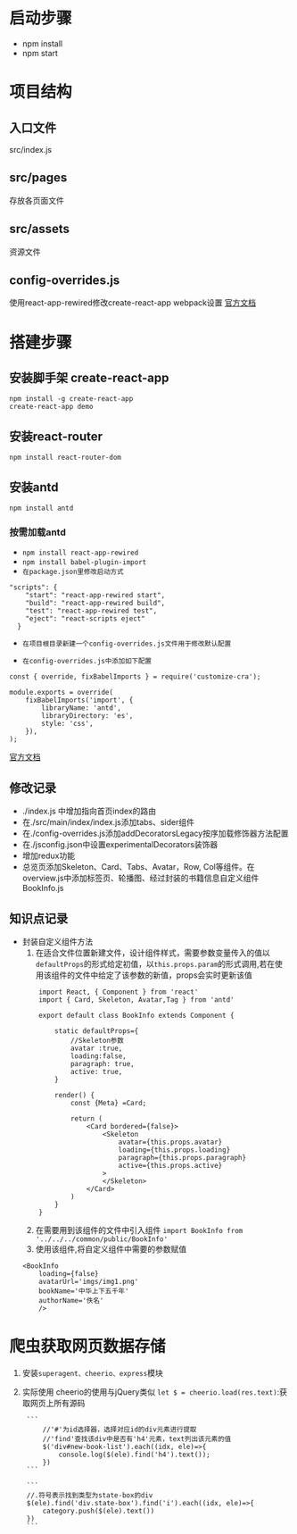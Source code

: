 # 启动步骤
+ npm install
+ npm start

# 项目结构
## 入口文件
src/index.js
## src/pages
存放各页面文件
## src/assets
资源文件
## config-overrides.js
使用react-app-rewired修改create-react-app webpack设置
[官方文档](https://github.com/timarney/react-app-rewired)


# 搭建步骤
## 安装脚手架 create-react-app
```
npm install -g create-react-app
create-react-app demo
```
## 安装react-router
`npm install react-router-dom`
## 安装antd
`npm install antd`
### 按需加载antd
* `npm install react-app-rewired`
* `npm install babel-plugin-import`
* `在package.json里修改启动方式`
```
"scripts": {
    "start": "react-app-rewired start",
    "build": "react-app-rewired build",
    "test": "react-app-rewired test",
    "eject": "react-scripts eject"
  }
  ```
  * `在项目根目录新建一个config-overrides.js文件用于修改默认配置`

 * `在config-overrides.js中添加如下配置`
  ```
  const { override, fixBabelImports } = require('customize-cra');

  module.exports = override(
      fixBabelImports('import', {
          libraryName: 'antd',
          libraryDirectory: 'es',
          style: 'css',
      }),
  );
  ```
[官方文档](https://ant.design/docs/react/use-with-create-react-app-cn#高级配置)

## 修改记录
* ./index.js 中增加指向首页index的路由
* 在./src/main/index/index.js添加tabs、sider组件
* 在./config-overrides.js添加addDecoratorsLegacy按序加载修饰器方法配置
* 在./jsconfig.json中设置experimentalDecorators装饰器
* 增加redux功能
* 总览页添加Skeleton、Card、Tabs、Avatar，Row, Col等组件。在overview.js中添加标签页、轮播图、经过封装的书籍信息自定义组件BookInfo.js


## 知识点记录
* 封装自定义组件方法
    1. 在适合文件位置新建文件，设计组件样式，需要参数变量传入的值以`defaultProps`的形式给定初值，以`this.props.param`的形式调用,若在使用该组件的文件中给定了该参数的新值，props会实时更新该值
    ```
        import React, { Component } from 'react'
        import { Card, Skeleton, Avatar,Tag } from 'antd'

        export default class BookInfo extends Component {

            static defaultProps={
                //Skeleton参数
                avatar :true,
                loading:false,
                paragraph: true,
                active: true,
            }

            render() {
                const {Meta} =Card;
                
                return (
                    <Card bordered={false}>
                        <Skeleton
                            avatar={this.props.avatar}
                            loading={this.props.loading}
                            paragraph={this.props.paragraph}
                            active={this.props.active}
                        >
                        </Skeleton>
                    </Card>
                )
            }
        }

    ```
    2. 在需要用到该组件的文件中引入组件
    `import BookInfo from '../../../common/public/BookInfo'`
    3. 使用该组件,将自定义组件中需要的参数赋值
    ```
    <BookInfo 
        loading={false} 
        avatarUrl='imgs/img1.png' 
        bookName='中华上下五千年' 
        authorName='佚名'
        />
    ```
# 爬虫获取网页数据存储
1. 安装`superagent、cheerio、express`模块
2. 实际使用
    cheerio的使用与jQuery类似
        `let $ = cheerio.load(res.text)`:获取网页上所有源码

        ```
            //'#'为id选择器，选择对应id的div元素进行提取
            //'find'查找该div中是否有'h4'元素，text列出该元素的值
            $('div#new-book-list').each((idx, ele)=>{
                console.log($(ele).find('h4').text());
            })
        ```

        ```
        //.符号表示找到类型为state-box的div
        $(ele).find('div.state-box').find('i').each((idx, ele)=>{
            category.push($(ele).text())
        }) 
        ```